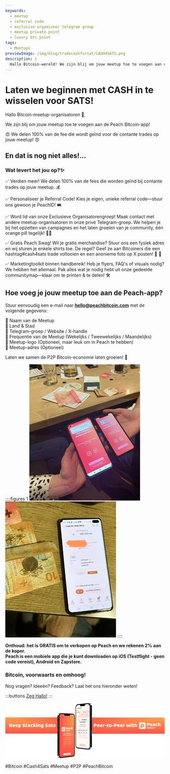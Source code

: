 ```yaml
---
keywords:
  - meetup
  - referral code
  - exclusive organizeer telegram group
  - meetup private point
  - luxury btc point
tags:
  - Meetups
previewImage: /img/blog/tradecashforsat/CASH4SATS.png
description: |
  Hallo Bitcoin-wereld! We zijn blij om jouw meetup toe te voegen aan de Peach Bitcoin-app!
---
```


# Laten we beginnen met CASH in te wisselen voor SATS!

Hallo Bitcoin-meetup-organisatoren 👋,

We zijn blij om jouw meetup toe te voegen aan de Peach Bitcoin-app!

😍 We delen 100% van de fee die wordt geïnd voor de contante trades op jouw meetup! 😍

## En dat is nog niet alles!...

### Wat levert het jou op?✨

✅ Verdien meer! We delen 100% van de fees die worden geïnd bij contante trades op jouw meetup. 💰

✅ Personaliseer je Referral Code! Kies je eigen, unieke referral code—stuur ons gewoon je PeachID! 🎟️

✅ Word lid van onze Exclusieve Organisatorengroep! Maak contact met andere meetup-organisatoren in onze privé Telegram-groep. We helpen je bij het opzetten van campagnes en het laten groeien van je community, één orange pill tegelijk! 🍊💊

✅ Gratis Peach Swag! Wil je gratis merchandise? Stuur ons een fysiek adres en wij sturen je enkele shirts toe. De regel? Geef ze aan Bitcoiners die een hashtag#cash4sats trade voltooien en een anonieme foto op X posten! 📸 🧡

✅ Marketingtoolkit binnen handbereik! Heb je flyers, FAQ's of visuals nodig? We hebben het allemaal. Pak alles wat je nodig hebt uit onze gedeelde communitymap—klaar om te printen & te delen! 🛠️

## Hoe voeg je jouw meetup toe aan de Peach-app?

Stuur eenvoudig een e-mail naar **hello@peachbitcoin.com** met de volgende gegevens:

🔶 Naam van de Meetup  
🔶 Land & Stad  
🔶 Telegram-groep / Website / X-handle  
🔶 Frequentie van de Meetup (Wekelijks / Tweewekelijks / Maandelijks)  
🔶 Meetup-logo (Optioneel, maar leuk om in Peach te hebben)  
🔶 Meetup-adres (Optioneel)

Laten we samen de P2P Bitcoin-economie laten groeien! 🚀

::::figures 1
<img src="/img/blog/tradecashforsat/img1.png" alt="exchange sat with money in a meetup point" style="width: 80%; max-width: 350px;">
<img src="/img/blog/tradecashforsat/img2.png" alt="complete trade sat with money in a meetup" style="width: 80%; max-width: 350px;">
::::

**Onthoud: het is GRATIS om te verkopen op Peach en we rekenen 2% aan de koper.**  
**Peach is een mobiele app die je kunt downloaden op iOS (Testflight - geen code vereist), Android en Zapstore.**

### Bitcoin, voorwaarts en omhoog!

Nog vragen? Ideeën? Feedback? Laat het ons hieronder weten!

:::buttons
[Zeg Hallo!](mailto:hello@peachbitcoin.com)
:::

![Say Hi!](/img/blog/tradecashforsat/img3.png)

#Bitcoin #Cash4Sats #Meetup #P2P #PeachBitcoin
